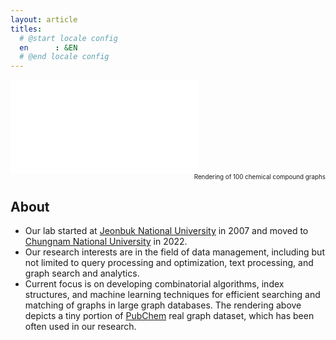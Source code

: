 ```yaml
---
layout: article
titles:
  # @start locale config
  en      : &EN      
  # @end locale config
---
```

<div class="video-container">
    <iframe src="large-graph.html" allowfullscreen="" frameborder="0"></iframe>
</div>
<div align="right" style="font-size: 0.7em;">
Rendering of 100 chemical compound graphs
</div>

## About

- Our lab started at <a href="https://www.jbnu.ac.kr">Jeonbuk National University</a> in 2007 and moved to <a href="https://www.cnu.ac.kr">Chungnam National University</a> in 2022. 
- Our research interests are in the field of data management, including but not limited to query processing and optimization, text processing, and graph search and analytics. 
- Current focus is on developing combinatorial algorithms, index structures, and machine learning techniques for efficient searching and matching of graphs in large graph databases. The rendering above depicts a tiny portion of <a href="https://pubchem.ncbi.nlm.nih.gov">PubChem</a> real graph dataset, which has been often used in our research.
